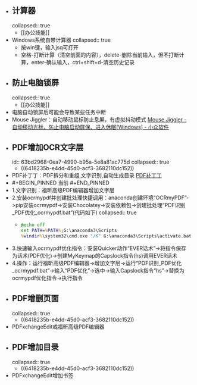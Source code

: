 - ## 计算器
  collapsed:: true
	- [[办公技能]]
- Windows系统自带计算器
  collapsed:: true
	- 按win键，输入jsq可打开
	- 空格-打断计算（清空前面的内容），delete-删除当前输入，但不打断计算，enter-确认输入，ctrl+shift+d-清空历史记录
- ## 防止电脑锁屏
  collapsed:: true
	- [[办公技能]]
- 电脑自动锁屏后可能会导致某些任务中断
- Mouse Jiggler：自动移动鼠标防止息屏，有虚拟抖动模式 [Mouse Jiggler - 自动移动光标，防止电脑启动屏保、进入休眠[Windows] - 小众软件](https://www.appinn.com/mouse-jiggler-2/)
- ## PDF增加OCR文字层
  id:: 63bd2968-0ea7-4990-b95a-5e8a81ac775d
  collapsed:: true
	- ((6418235b-e4dd-45d0-acf3-3682110dc152))
- PDF补丁丁：PDF拆分和重组,文字识别,自动生成目录 [PDF补丁丁](https://www.cnblogs.com/pdfpatcher/)
- #+BEGIN_PINNED
  当前
  #+END_PINNED
- 1.文字识别：福昕高级PDF编辑器增加文字层
- 2.安装ocrmypdf并创建批处理快捷调用：anaconda创建环境“OCRmyPDF”->pip安装ocrmypdf->安装Chocolatey->安装依赖包->创建批处理“PDF识别_PDF优化_ocrmypdf.bat”(代码如下)
  collapsed:: true
	- ``` cmd
	  @echo off    
	  set PATH=%PATH%;G:\anaconda3\Scripts
	  %windir%\system32\cmd.exe "/K" G:\anaconda3\Scripts\activate.bat OCRmyPDF
	  ```
- 3.快速输入ocrmypdf优化指令：安装Quicker动作“EVER话术”->将指令保存为话术(PDF优化)->创建MyKeymap的Capslock指令(hs)调用EVER话术
- 4.操作：运行福昕高级PDF编辑器->增加文字层->运行“PDF识别_PDF优化_ocrmypdf.bat”->输入“PDF优化”->选中->输入Capslock指令“hs”->替换为ocrmypdf优化指令->执行指令
- ## PDF增删页面
  collapsed:: true
	- ((6418235b-e4dd-45d0-acf3-3682110dc152))
- PDFxchangeEdit或福昕高级PDF编辑器
- ## PDF增加目录
  collapsed:: true
	- ((6418235b-e4dd-45d0-acf3-3682110dc152))
- PDFxchangeEdit增加书签